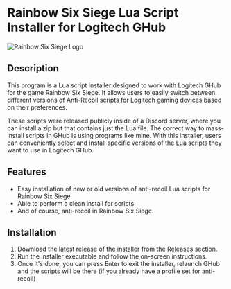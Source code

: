 # Rainbow Six Siege Lua Script Installer for Logitech GHub

![Rainbow Six Siege Logo](https://cdn.akamai.steamstatic.com/steam/apps/359550/capsule_616x353.jpg?t=1690498575)

## Description

This program is a Lua script installer designed to work with Logitech GHub for the game Rainbow Six Siege. It allows users to easily switch between different versions of Anti-Recoil scripts for Logitech gaming devices based on their preferences.

These scripts were released publicly inside of a Discord server, where you can install a zip but that contains just the Lua file. The correct way to mass-install scripts in GHub is using programs like mine. With this installer, users can conveniently select and install specific versions of the Lua scripts they want to use in Logitech GHub.

## Features

- Easy installation of new or old versions of anti-recoil Lua scripts for Rainbow Six Siege.
- Able to perform a clean install for scripts
- And of course, anti-recoil in Rainbow Six Siege.

## Installation

1. Download the latest release of the installer from the [Releases](https://github.com/incracy/r6antirecoil/releases/tag/r6) section.
2. Run the installer executable and follow the on-screen instructions.
3. Once it's done, you can press Enter to exit the installer, relaunch GHub and the scripts will be there (if you already have a profile set for anti-recoil)
